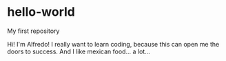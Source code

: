 # hello-world
My first repository

Hi! I'm Alfredo! I really want to learn coding, because this can open me the doors to success. And I like mexican food... a lot...
